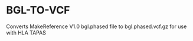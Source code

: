# BGL-TO-VCF
Converts MakeReference V1.0 bgl.phased file to bgl.phased.vcf.gz for use with HLA TAPAS
